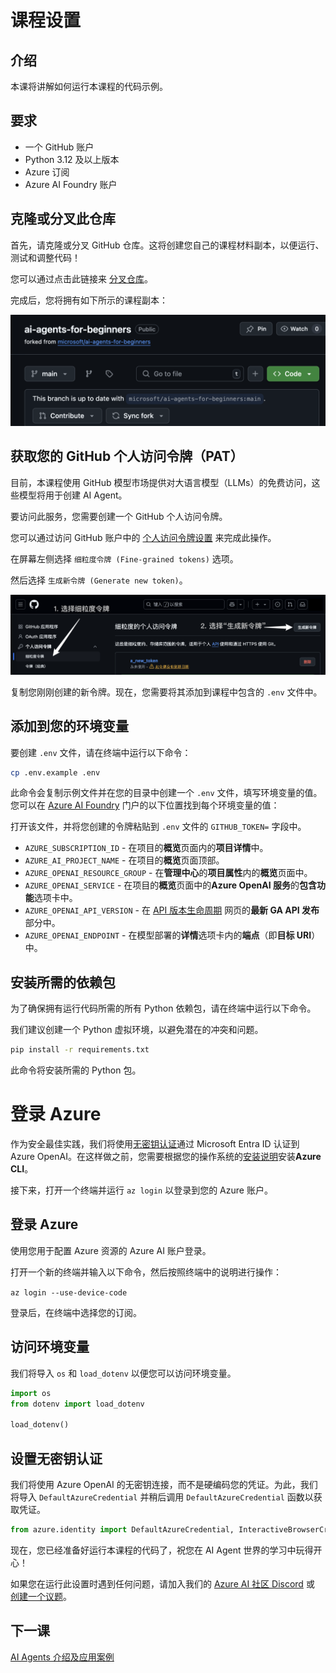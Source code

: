 # 课程设置

## 介绍

本课将讲解如何运行本课程的代码示例。

## 要求

- 一个 GitHub 账户
- Python 3.12 及以上版本
- Azure 订阅
- Azure AI Foundry 账户

## 克隆或分叉此仓库

首先，请克隆或分叉 GitHub 仓库。这将创建您自己的课程材料副本，以便运行、测试和调整代码！

您可以通过点击此链接来 [分叉仓库](https://github.com/microsoft/ai-agents-for-beginners/fork)。

完成后，您将拥有如下所示的课程副本：

![Forked Repo](./images/forked-repo.png)

## 获取您的 GitHub 个人访问令牌（PAT）

目前，本课程使用 GitHub 模型市场提供对大语言模型（LLMs）的免费访问，这些模型将用于创建 AI Agent。

要访问此服务，您需要创建一个 GitHub 个人访问令牌。

您可以通过访问 GitHub 账户中的 [个人访问令牌设置](https://github.com/settings/personal-access-tokens) 来完成此操作。

在屏幕左侧选择 `细粒度令牌 (Fine-grained tokens)` 选项。

然后选择 `生成新令牌 (Generate new token)`。

![Generate Token](./images/generate-token.png)

复制您刚刚创建的新令牌。现在，您需要将其添加到课程中包含的 `.env` 文件中。

## 添加到您的环境变量

要创建 `.env` 文件，请在终端中运行以下命令：

```bash
cp .env.example .env
```

此命令会复制示例文件并在您的目录中创建一个 `.env` 文件，填写环境变量的值。您可以在 [Azure AI Foundry](https://ai.azure.com?WT.mc_id=academic-105485-koreyst) 门户的以下位置找到每个环境变量的值：

打开该文件，并将您创建的令牌粘贴到 `.env` 文件的 `GITHUB_TOKEN=` 字段中。

- `AZURE_SUBSCRIPTION_ID` - 在项目的**概览**页面内的**项目详情**中。
- `AZURE_AI_PROJECT_NAME` - 在项目的**概览**页面顶部。
- `AZURE_OPENAI_RESOURCE_GROUP` - 在**管理中心**的**项目属性**内的**概览**页面中。
- `AZURE_OPENAI_SERVICE` - 在项目的**概览**页面中的**Azure OpenAI 服务**的**包含功能**选项卡中。
- `AZURE_OPENAI_API_VERSION` - 在 [API 版本生命周期](https://learn.microsoft.com/azure/ai-services/openai/api-version-deprecation#latest-ga-api-release?WT.mc_id=academic-105485-koreyst) 网页的**最新 GA API 发布**部分中。
- `AZURE_OPENAI_ENDPOINT` - 在模型部署的**详情**选项卡内的**端点**（即**目标 URI**）中。

## 安装所需的依赖包

为了确保拥有运行代码所需的所有 Python 依赖包，请在终端中运行以下命令。

我们建议创建一个 Python 虚拟环境，以避免潜在的冲突和问题。

```bash
pip install -r requirements.txt
```

此命令将安装所需的 Python 包。

# 登录 Azure

作为安全最佳实践，我们将使用[无密钥认证](https://learn.microsoft.com/azure/developer/ai/keyless-connections?tabs=csharp%2Cazure-cli?WT.mc_id=academic-105485-koreyst)通过 Microsoft Entra ID 认证到 Azure OpenAI。在这样做之前，您需要根据您的操作系统的[安装说明](https://learn.microsoft.com/cli/azure/install-azure-cli?WT.mc_id=academic-105485-koreyst)安装**Azure CLI**。

接下来，打开一个终端并运行 `az login` 以登录到您的 Azure 账户。

## 登录 Azure

使用您用于配置 Azure 资源的 Azure AI 账户登录。

打开一个新的终端并输入以下命令，然后按照终端中的说明进行操作：

`az login --use-device-code`

登录后，在终端中选择您的订阅。

## 访问环境变量

我们将导入 `os` 和 `load_dotenv` 以便您可以访问环境变量。

```python
import os
from dotenv import load_dotenv

load_dotenv()
```

## 设置无密钥认证

我们将使用 Azure OpenAI 的无密钥连接，而不是硬编码您的凭证。为此，我们将导入 `DefaultAzureCredential` 并稍后调用 `DefaultAzureCredential` 函数以获取凭证。

```python
from azure.identity import DefaultAzureCredential, InteractiveBrowserCredential
```

现在，您已经准备好运行本课程的代码了，祝您在 AI Agent 世界的学习中玩得开心！

如果您在运行此设置时遇到任何问题，请加入我们的 [Azure AI 社区 Discord](https://discord.gg/kzRShWzttr) 或 [创建一个议题](https://github.com/microsoft/ai-agents-for-beginners/issues?WT.mc_id=academic-105485-koreyst)。

## 下一课

[AI Agents 介绍及应用案例](../01-intro-to-ai-agents/README.md)
